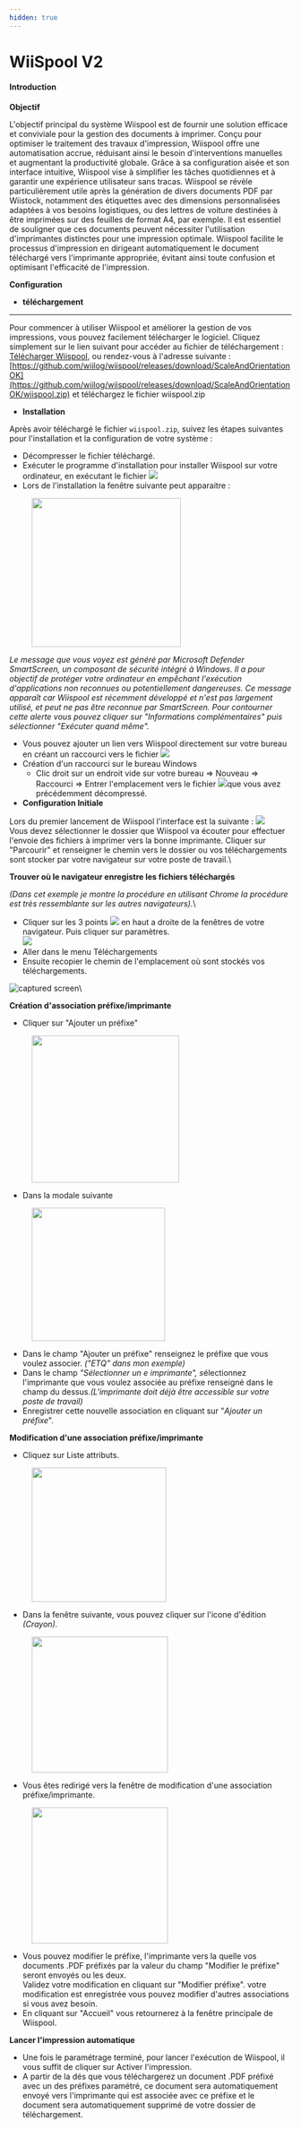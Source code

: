 ```yaml
---
hidden: true
---
```


# WiiSpool V2

#### Introduction

**Objectif**

L'objectif principal du système Wiispool est de fournir une solution efficace et conviviale pour la gestion des documents à imprimer. Conçu pour optimiser le traitement des travaux d'impression, Wiispool offre une automatisation accrue, réduisant ainsi le besoin d'interventions manuelles et augmentant la productivité globale. Grâce à sa configuration aisée et son interface intuitive, Wiispool vise à simplifier les tâches quotidiennes et à garantir une expérience utilisateur sans tracas. Wiispool se révèle particulièrement utile après la génération de divers documents PDF par Wiistock, notamment des étiquettes avec des dimensions personnalisées adaptées à vos besoins logistiques, ou des lettres de voiture destinées à être imprimées sur des feuilles de format A4, par exemple. Il est essentiel de souligner que ces documents peuvent nécessiter l'utilisation d'imprimantes distinctes pour une impression optimale. Wiispool facilite le processus d'impression en dirigeant automatiquement le document téléchargé vers l'imprimante appropriée, évitant ainsi toute confusion et optimisant l'efficacité de l'impression.

**Configuration**

* **téléchargement**

***

Pour commencer à utiliser Wiispool et améliorer la gestion de vos impressions, vous pouvez facilement télécharger le logiciel. Cliquez simplement sur le lien suivant pour accéder au fichier de téléchargement : [Télécharger Wiispool](https://github.com/wiilog/wiispool/releases/download/ScaleAndOrientationOK/wiispool.zip), ou rendez-vous à l'adresse suivante : [https://github.com/wiilog/wiispool/releases/download/ScaleAndOrientationOK](https://github.com/wiilog/wiispool/releases/download/ScaleAndOrientationOK/wiispool.zip) et téléchargez le fichier wiispool.zip

* **Installation**

Après avoir téléchargé le fichier `wiispool.zip`, suivez les étapes suivantes pour l'installation et la configuration de votre système :

* Décompresser le fichier téléchargé.
* Exécuter le programme d'installation pour installer Wiispool sur votre ordinateur, en exécutant le fichier ![](<../.gitbook/assets/image (101).png>)
* Lors de l'installation la fenêtre suivante peut apparaitre :&#x20;



<figure><img src="../.gitbook/assets/image (110).png" alt="" width="266"><figcaption></figcaption></figure>

_Le message que vous voyez est généré par Microsoft Defender SmartScreen, un composant de sécurité intégré à Windows. Il a pour objectif de protéger votre ordinateur en empêchant l'exécution d'applications non reconnues ou potentiellement dangereuses. Ce message apparaît car Wiispool est récemment développé et n'est pas largement utilisé, et peut ne pas être reconnue par SmartScreen. Pour contourner cette alerte vous pouvez cliquer sur "Informations complémentaires" puis sélectionner "Exécuter quand même"._

* Vous pouvez ajouter un lien vers Wiispool directement sur votre bureau en créant un raccourci vers le fichier ![](<../.gitbook/assets/image (102).png>)
* Création d'un raccourci sur le bureau Windows
  * Clic droit sur un endroit vide sur votre bureau => Nouveau => Raccourci => Entrer l'emplacement vers le fichier ![](<../.gitbook/assets/image (104).png>)que vous avez précédemment décompressé.
* **Configuration Initiale**\
  &#x20;

Lors du premier lancement de Wiispool l'interface est la suivante : ![](<../.gitbook/assets/image (105).png>)\
&#x20; Vous devez sélectionner le dossier que Wiispool va écouter pour effectuer l'envoie des fichiers à imprimer vers la bonne imprimante. Cliquer sur "Parcourir" et renseigner le chemin vers le dossier ou vos téléchargements sont stocker par votre navigateur sur votre poste de travail.\


**Trouver où le navigateur enregistre les fichiers téléchargés**

_(Dans cet exemple je montre la procédure en utilisant Chrome la procédure est très ressemblante sur les autres navigateurs)._\


* Cliquer sur les 3 points ![](<../.gitbook/assets/image (106).png>) en haut a droite de la fenêtres de votre navigateur. Puis cliquer sur paramètres.\
  ![](<../.gitbook/assets/image (107).png>)
* Aller dans le menu Téléchargements
* Ensuite recopier le chemin de l'emplacement où sont stockés vos téléchargements.

![captured screen](https://files.gitbook.com/v0/b/gitbook-x-prod.appspot.com/o/spaces%2Fid6mpmGgIXZ3CFWUO3AX%2Fuploads%2Fhojp6sKJ2FhUBigg2hta%2Fimage.png?alt=media\&token=089c11c2-4cc5-471b-a618-2752416f992f)\


**Création d'association préfixe/imprimante**

* Cliquer sur "Ajouter un préfixe"

<figure><img src="../.gitbook/assets/image (111).png" alt="" width="263"><figcaption></figcaption></figure>

* Dans la modale suivante&#x20;

<figure><img src="../.gitbook/assets/image (113).png" alt="" width="238"><figcaption></figcaption></figure>

* &#x20;Dans le champ "Ajouter un préfixe" renseignez le préfixe que vous voulez associer. _("ETQ" dans mon exemple)_
* Dans le champ _"Sélectionner un e imprimante", &#x73;_&#xE9;lectionnez l'imprimante que vous voulez associée au préfixe renseigné dans le champ du dessus._(L'imprimante doit déjà être accessible sur votre poste de travail)_
* Enregistrer cette nouvelle association en cliquant sur "_Ajouter un préfixe_".

**Modification d'une association préfixe/imprimante**

* Cliquez sur Liste attributs.

<figure><img src="../.gitbook/assets/image (114).png" alt="" width="240"><figcaption></figcaption></figure>

* Dans la fenêtre suivante, vous pouvez cliquer sur l'icone d'édition _(Crayon)._

<figure><img src="../.gitbook/assets/image (115).png" alt="" width="243"><figcaption></figcaption></figure>

* Vous êtes redirigé vers la fenêtre de modification d'une association préfixe/imprimante.

<figure><img src="../.gitbook/assets/image (116).png" alt="" width="243"><figcaption></figcaption></figure>

* Vous pouvez modifier le préfixe, l'imprimante vers la quelle vos documents .PDF préfixés par la valeur du champ "Modifier le préfixe" seront envoyés ou les deux.\
  Validez votre modification en cliquant sur "Modifier préfixe". votre modification est enregistrée vous pouvez modifier d'autres associations si vous avez besoin.
* En cliquant sur "Accueil" vous retournerez à la fenêtre principale de Wiispool.

**Lancer l'impression automatique**

* Une fois le paramétrage terminé, pour lancer l'exécution de Wiispool, il vous suffit de cliquer sur Activer l'impression.
* A partir de la dés que vous téléchargerez un document .PDF préfixé avec  un des préfixes paramétré, ce document sera automatiquement envoyé vers l'imprimante qui est associée avec ce préfixe et le document sera automatiquement supprimé de votre dossier de téléchargement.

